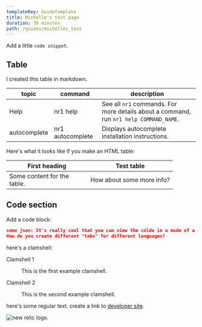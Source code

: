 ```yaml
---
templateKey: GuideTemplate
title: Michelle's test page
duration: 30 minutes
path: /guides/michelles_test
---
```

Add a little `code snippet`.

## Table

I created this table in markdown. 

| topic        | command          | description                                                                            |
| ------------ | ---------------- | -------------------------------------------------------------------------------------- |
| Help         | nr1 help         | See all `nr1` commands. For more details about a command, run `nr1 help COMMAND_NAME`. |
| autocomplete | nr1 autocomplete | Displays autocomplete installation instructions.                                       |

Here's what it looks like if you make an HTML table:

<table>

<thead>

<tr>

<th style="width:200px">First heading</th>

<th>Test table</th>
</tr>

</thead>

<tbody>

<tr>

<td>Some content for the table.</td>

<td>How about some more info?</td>

</tr>

</tbody>

</table>

## Code section

Add a code block:

```json
some json: It's really cool that you can view the colde in a mode of a language
How do you create different "tabs" for different languages?
```

here's a clamshell:

<dl class="clamshell-list">

<dt id="clamshell-1">Clamshell 1</dt>
<dd>
    <p>This is the first example clamshell.</p>
</dd>

<dt id="clamshell-2">Clamshell 2</dt>
<dd>
    <p>This is the second example clamshell.</p>
</dd>

</dl>

here's some regular text. create a link to [developer site](developer.newrelic.com).

![](/img/NewRelic-logo.png "new relic logo.")